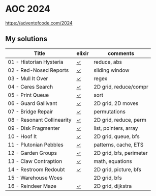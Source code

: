 # AOC 2024

https://adventofcode.com/2024


## My solutions

| Title                                | elixir    | comments                |
| -                                    | -         | -                       |
| 01 - Historian Hysteria              | [✓][01ex] | reduce, abs             |
| 02 - Red-Nosed Reports               | [✓][02ex] | sliding window          |
| 03 - Mull It Over                    | [✓][03ex] | regex                   |
| 04 - Ceres Search                    | [✓][04ex] | 2D grid, reduce/compr   |
| 05 - Print Queue                     | [✓][05ex] | sort                    |
| 06 - Guard Gallivant                 | [✓][06ex] | 2D grid, 2D moves       |
| 07 - Bridge Repair                   | [✓][07ex] | permutations            |
| 08 - Resonant Collinearity           | [✓][08ex] | 2D grid, reduce, perm   |
| 09 - Disk Fragmenter                 | [✓][09ex] | list, pointers, array   |
| 10 - Hoof It                         | [✓][10ex] | 2D grid, queue, bfs     |
| 11 - Plutonian Pebbles               | [✓][11ex] | patterns, cache, ETS    |
| 12 - Garden Groups                   | [✓][12ex] | 2D grid, bfs, perimeter |
| 13 - Claw Contraption                | [✓][13ex] | math, equations         |
| 14 - Restroom Redoubt                | [✓][14ex] | 2D grid, picture, bfs   |
| 15 - Warehouse Woes                  |           | 2D grid, bfs            |
| 16 - Reindeer Maze                   | [✓][16ex] | 2D grid, dijkstra       |


[01ex]: elixir/day1.livemd
[02ex]: elixir/day2.livemd
[03ex]: elixir/day3.livemd
[04ex]: elixir/day4.livemd
[05ex]: elixir/day5.livemd
[06ex]: elixir/day6.livemd
[07ex]: elixir/day7.livemd
[08ex]: elixir/day8.livemd
[09ex]: elixir/day9.livemd
[10ex]: elixir/day10.livemd
[11ex]: elixir/day11.livemd
[12ex]: elixir/day12.livemd
[13ex]: elixir/day13.livemd
[14ex]: elixir/day14.livemd
[16ex]: elixir/day16.livemd
